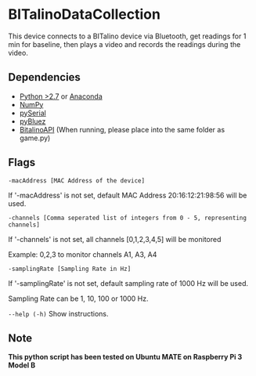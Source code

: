 # BITalinoDataCollection

This device connects to a BITalino device via Bluetooth, get readings for 1 min for baseline, then plays a video and records the readings during the video.

## Dependencies
* [Python >2.7](https://www.python.org/downloads/) or [Anaconda](https://www.continuum.io/downloads)
* [NumPy](https://pypi.python.org/pypi/numpy)
* [pySerial](https://pypi.python.org/pypi/pyserial)
* [pyBluez](https://pypi.python.org/pypi/PyBluez/)
* [BitalinoAPI](https://github.com/BITalinoWorld/revolution-python-api) (When running, please place into the same folder as game.py)

## Flags

`-macAddress [MAC Address of the device]`

If '-macAddress' is not set, default MAC Address 20:16:12:21:98:56 will be used.

`-channels [Comma seperated list of integers from 0 - 5, representing channels]`

If '-channels' is not set, all channels [0,1,2,3,4,5] will be monitored

Example: 0,2,3 to monitor channels A1, A3, A4

`-samplingRate [Sampling Rate in Hz]`

If '-samplingRate' is not set, default sampling rate of 1000 Hz will be used.
 
Sampling Rate can be 1, 10, 100 or 1000 Hz.

`--help (-h)`
Show instructions.

## Note
**This python script has been tested on Ubuntu MATE on Raspberry Pi 3 Model B**
